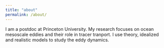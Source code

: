 ```yaml
---
title: "about"
permalink: /about/
---
```


I am a postdoc at Princeton University. My research focuses on ocean mesoscale eddies and their role in tracer tranport. I use theory, idealized and realistic models to study the eddy dynamics.
